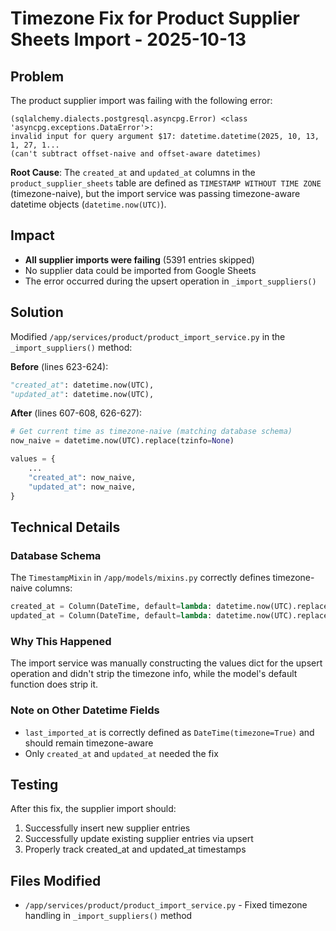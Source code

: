 # Timezone Fix for Product Supplier Sheets Import - 2025-10-13

## Problem
The product supplier import was failing with the following error:
```
(sqlalchemy.dialects.postgresql.asyncpg.Error) <class 'asyncpg.exceptions.DataError'>: 
invalid input for query argument $17: datetime.datetime(2025, 10, 13, 1, 27, 1... 
(can't subtract offset-naive and offset-aware datetimes)
```

**Root Cause**: The `created_at` and `updated_at` columns in the `product_supplier_sheets` table are defined as `TIMESTAMP WITHOUT TIME ZONE` (timezone-naive), but the import service was passing timezone-aware datetime objects (`datetime.now(UTC)`).

## Impact
- **All supplier imports were failing** (5391 entries skipped)
- No supplier data could be imported from Google Sheets
- The error occurred during the upsert operation in `_import_suppliers()`

## Solution
Modified `/app/services/product/product_import_service.py` in the `_import_suppliers()` method:

**Before** (lines 623-624):
```python
"created_at": datetime.now(UTC),
"updated_at": datetime.now(UTC),
```

**After** (lines 607-608, 626-627):
```python
# Get current time as timezone-naive (matching database schema)
now_naive = datetime.now(UTC).replace(tzinfo=None)

values = {
    ...
    "created_at": now_naive,
    "updated_at": now_naive,
}
```

## Technical Details

### Database Schema
The `TimestampMixin` in `/app/models/mixins.py` correctly defines timezone-naive columns:
```python
created_at = Column(DateTime, default=lambda: datetime.now(UTC).replace(tzinfo=None), nullable=False)
updated_at = Column(DateTime, default=lambda: datetime.now(UTC).replace(tzinfo=None), nullable=False)
```

### Why This Happened
The import service was manually constructing the values dict for the upsert operation and didn't strip the timezone info, while the model's default function does strip it.

### Note on Other Datetime Fields
- `last_imported_at` is correctly defined as `DateTime(timezone=True)` and should remain timezone-aware
- Only `created_at` and `updated_at` needed the fix

## Testing
After this fix, the supplier import should:
1. Successfully insert new supplier entries
2. Successfully update existing supplier entries via upsert
3. Properly track created_at and updated_at timestamps

## Files Modified
- `/app/services/product/product_import_service.py` - Fixed timezone handling in `_import_suppliers()` method
